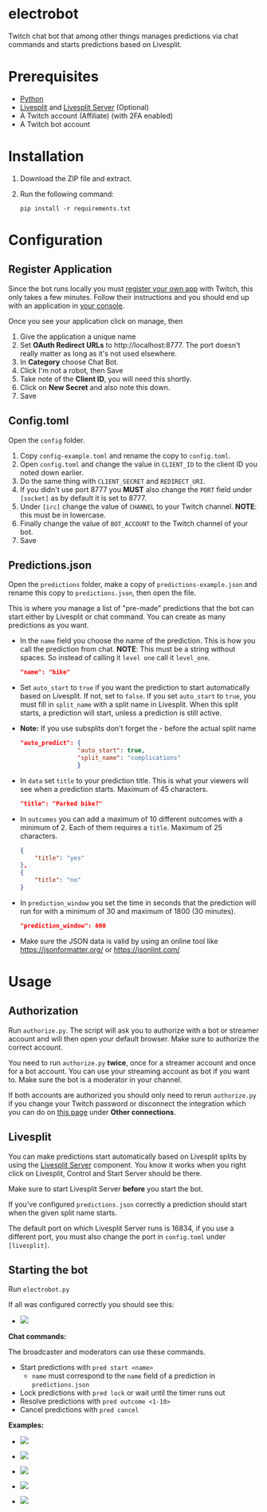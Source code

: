 # electrobot

Twitch chat bot that among other things manages predictions via chat commands and starts predictions based on Livesplit.

# Prerequisites

- [Python](https://www.python.org/downloads/)
- [Livesplit](https://livesplit.org/downloads/) and [Livesplit Server](https://github.com/LiveSplit/LiveSplit.Server) (Optional)
- A Twitch account (Affiliate) (with 2FA enabled)
- A Twitch bot account

# Installation

1. Download the ZIP file and extract.
2. Run the following command:

    ```
    pip install -r requirements.txt
    ```
# Configuration

## Register Application

Since the bot runs locally you must [register your own app](https://dev.twitch.tv/docs/authentication/register-app/) with Twitch, this only takes a few minutes.
Follow their instructions and you should end up with an application in [your console](https://dev.twitch.tv/console/apps).

Once you see your application click on manage, then

1. Give the application a unique name
2. Set **OAuth Redirect URLs** to http://localhost:8777.
 The port doesn't really matter as long as it's not used elsewhere.
3. In **Category** choose Chat Bot.
4. Click I'm not a robot, then Save
5. Take note of the **Client ID**, you will need this shortly.
6. Click on **New Secret** and also note this down.
7. Save

## Config.toml

Open the `config` folder.

1. Copy `config-example.toml` and rename the copy to `config.toml`.
2. Open `config.toml` and change the value in `CLIENT_ID` to the client ID you noted down earlier.
3. Do the same thing with `CLIENT_SECRET` and `REDIRECT_URI`.
4. If you didn't use port 8777 you **MUST** also change the `PORT` field under `[socket]` as by default it is set to 8777.
5. Under `[irc]` change the value of `CHANNEL` to your Twitch channel. **NOTE**: this must be in lowercase.
6. Finally change the value of `BOT_ACCOUNT` to the Twitch channel of your bot.
7. Save

## Predictions.json

Open the `predictions` folder, make a copy of `predictions-example.json` and rename this copy to `predictions.json`, then open the file.

This is where you manage a list of "pre-made" predictions that the bot can start either by Livesplit or chat command. You can create as many predictions as you want.

- In the `name` field you choose the name of the prediction. This is how you call the prediction from chat. **NOTE**: This must be a string without spaces. So instead of calling it `level one` call it `level_one`.
    ```json
    "name": "bike"
    ```
- Set `auto_start` to `true` if you want the prediction to start automatically based on Livesplit. If not, set to `false`. If you set `auto_start` to `true`, you must fill in `split_name` with a split name in Livesplit. When this split starts, a prediction will start, unless a prediction is still active. 

- **Note:** If you use subsplits don't forget the - before the actual split name
    ```json
    "auto_predict": {
                    "auto_start": true,
                    "split_name": "complications"
                    }
    ```
- In `data` set `title` to your prediction title. This is what your viewers will see when a prediction starts. Maximum of 45 characters.
    ```json
    "title": "Parked bike?"
    ```
- In `outcomes` you can add a maximum of 10 different outcomes with a minimum of 2. Each of them requires a `title`. Maximum of 25 characters.
    ```json
    {
        "title": "yes"
    },
    {
        "title": "no"
    }
    ```
- In `prediction_window` you set the time in seconds that the prediction will run for with a minimum of 30 and maximum of 1800 (30 minutes).
    ```json
    "prediction_window": 600
    ``` 
- Make sure the JSON data is valid by using an online tool like https://jsonformatter.org/ or https://jsonlint.com/

# Usage

## Authorization

Run `authorize.py`. The script will ask you to authorize with a bot or streamer account and will then open your default browser. Make sure to authorize the correct account.

You need to run `authorize.py` **twice**, once for a streamer account and once for a bot account. You can use your streaming account as bot if you want to. Make sure the bot is a moderator in your channel.

If both accounts are authorized you should only need to rerun `authorize.py` if you change your Twitch password or disconnect the integration which you can do on [this page](https://www.twitch.tv/settings/connections) under **Other connections**.

## Livesplit

You can make predictions start automatically based on Livesplit splits by using the [Livesplit Server](https://github.com/LiveSplit/LiveSplit.Server) component. You know it works when you right click on Livesplit, Control and Start Server should be there. 

Make sure to start Livesplit Server **before** you start the bot.

If you've configured `predictions.json` correctly a prediction should start when the given split name starts. 

The default port on which Livesplit Server runs is 16834, if you use a different port, you must also change the port in `config.toml` under `[livesplit]`.

## Starting the bot

Run `electrobot.py`

If all was configured correctly you should see this:

- ![](/assets/example.png)

**Chat commands:**

The broadcaster and moderators can use these commands.
- Start predictions with `pred start <name>`
    - `name` must correspond to the `name` field of a prediction in `predictions.json`
- Lock predictions with `pred lock` or wait until the timer runs out
- Resolve predictions with `pred outcome <1-10>`
- Cancel predictions with `pred cancel`

**Examples:**
- ![](/assets/pred_start.png)
- ![](/assets/pred_lock.png)
- ![](/assets/pred_outcome.png)
- ![](/assets/pred_cancel.png)

- ![](/assets/livesplit.gif)